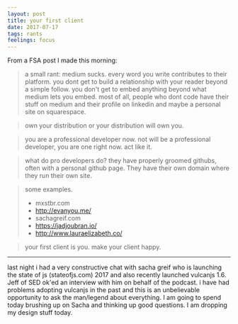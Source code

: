```yaml
---
layout: post
title: your first client
date: 2017-07-17
tags: rants
feelings: focus
---
```


From a FSA post I made this morning:

> a small rant: medium sucks. every word you write contributes to their platform. you dont get to build a relationship with your reader beyond a simple follow. you don't get to embed anything beyond what medium lets you embed. most of all, people who dont code have their stuff on medium and their profile on linkedin and maybe a personal site on squarespace.

> own your distribution or your distribution will own you.

> you are a professional developer now. not will be a professional developer, you are one right now. act like it.

> what do pro developers do? they have properly groomed githubs, often with a personal github page. They have their own domain where they run their own site.

> some examples.
> - mxstbr.com
> - http://evanyou.me/
> - sachagreif.com
> - https://jadjoubran.io/
> - http://www.lauraelizabeth.co/

> your first client is you. make your client happy.

---

last night i had a very constructive chat with sacha greif who is launching the state of js (stateofjs.com) 2017 and also recently launched vulcanjs 1.6. Jeff of SED ok'ed an interview with him on behalf of the podcast. i have had problems adopting vulcanjs in the past and this is an unbelievable opportunity to ask the man/legend about everything. I am going to spend today brushing up on Sacha and thinking up good questions. I am dropping my design stuff today.

